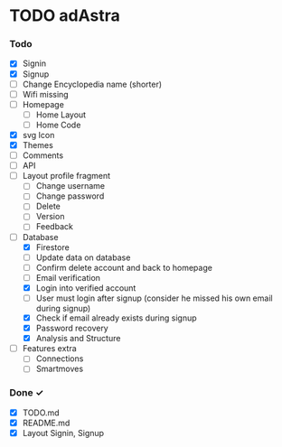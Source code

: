 # TODO adAstra

### Todo

- [x] Signin
- [x] Signup
- [ ] Change Encyclopedia name (shorter)
- [ ] Wifi missing
- [ ] Homepage
  - [ ] Home Layout
  - [ ] Home Code
- [x] svg Icon
- [x] Themes
- [ ] Comments
- [ ] API
- [ ] Layout profile fragment
  - [ ] Change username
  - [ ] Change password
  - [ ] Delete
  - [ ] Version
  - [ ] Feedback
- [ ] Database
  - [x] Firestore
  - [ ] Update data on database
  - [ ] Confirm delete account and back to homepage
  - [ ] Email verification
  - [x] Login into verified account
  - [ ] User must login after signup (consider he missed his own email during signup)
  - [x] Check if email already exists during signup
  - [x] Password recovery
  - [x] Analysis and Structure
- [ ] Features extra
  - [ ] Connections
  - [ ] Smartmoves

### Done ✓

- [x] TODO.md
- [x] README.md
- [x] Layout Signin, Signup 
